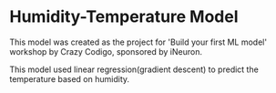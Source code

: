 # Humidity-Temperature Model
This model was created as the project for 'Build your first ML model' workshop by Crazy Codigo, sponsored by iNeuron.

This model used linear regression(gradient descent) to predict the temperature based on humidity.
